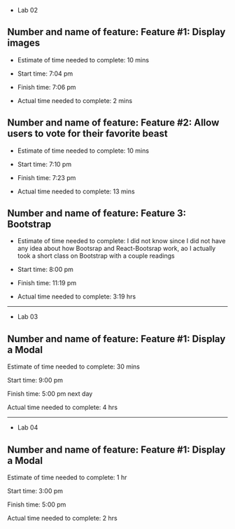 * Lab 02
## Number and name of feature: Feature #1: Display images

* Estimate of time needed to complete: 10 mins

* Start time: 7:04 pm

* Finish time: 7:06 pm

* Actual time needed to complete: 2 mins


## Number and name of feature: Feature #2: Allow users to vote for their favorite beast

* Estimate of time needed to complete: 10 mins

* Start time: 7:10 pm

* Finish time: 7:23 pm

* Actual time needed to complete: 13 mins

## Number and name of feature: Feature 3: Bootstrap

* Estimate of time needed to complete: I did not know since I did not have any idea about how Bootsrap and React-Bootsrap work, ao I actually took a short class on Bootstrap with a couple readings

* Start time: 8:00 pm

* Finish time: 11:19 pm

* Actual time needed to complete: 3:19 hrs

--------------------------------
* Lab 03

## Number and name of feature: Feature #1: Display a Modal

Estimate of time needed to complete: 30 mins

Start time: 9:00 pm

Finish time: 5:00 pm next day

Actual time needed to complete: 4 hrs

---------------------------------------------
* Lab 04
## Number and name of feature: Feature #1: Display a Modal

Estimate of time needed to complete: 1 hr

Start time: 3:00 pm

Finish time: 5:00 pm

Actual time needed to complete: 2 hrs